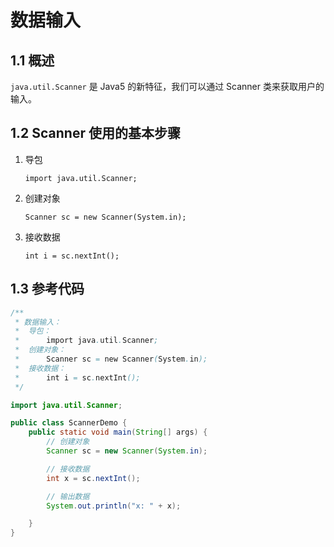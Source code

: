 # 数据输入

## 1.1 概述

`java.util.Scanner` 是 Java5 的新特征，我们可以通过 Scanner 类来获取用户的输入。

## 1.2 Scanner 使用的基本步骤

1. 导包

   `import java.util.Scanner;`

2. 创建对象

   `Scanner sc = new Scanner(System.in);`

3. 接收数据

   `int i = sc.nextInt();`

## 1.3 参考代码

```java
/**
 * 数据输入：
 *  导包：
 *      import java.util.Scanner;
 *  创建对象：
 *      Scanner sc = new Scanner(System.in);
 *  接收数据：
 *      int i = sc.nextInt();
 */

import java.util.Scanner;

public class ScannerDemo {
    public static void main(String[] args) {
        // 创建对象
        Scanner sc = new Scanner(System.in);

        // 接收数据
        int x = sc.nextInt();

        // 输出数据
        System.out.println("x: " + x);

    }
}
```

